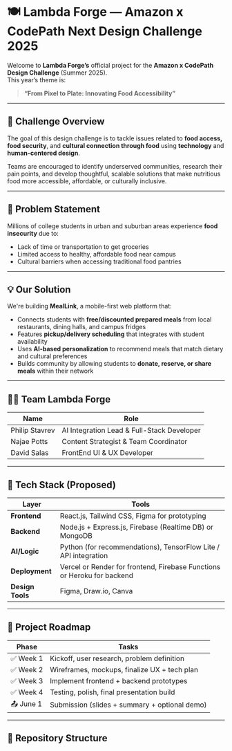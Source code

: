 # 🍽️ Lambda Forge — Amazon x CodePath Next Design Challenge 2025

Welcome to **Lambda Forge’s** official project for the **Amazon x CodePath Design Challenge** (Summer 2025).  
This year’s theme is:

> **“From Pixel to Plate: Innovating Food Accessibility”**

---

## 🧠 Challenge Overview
The goal of this design challenge is to tackle issues related to **food access, food security**, and **cultural connection through food** using **technology** and **human-centered design**.

Teams are encouraged to identify underserved communities, research their pain points, and develop thoughtful, scalable solutions that make nutritious food more accessible, affordable, or culturally inclusive.

---

## 🎯 Problem Statement

Millions of college students in urban and suburban areas experience **food insecurity** due to:
- Lack of time or transportation to get groceries
- Limited access to healthy, affordable food near campus
- Cultural barriers when accessing traditional food pantries

---

## 💡 Our Solution

We're building **MealLink**, a mobile-first web platform that:
- Connects students with **free/discounted prepared meals** from local restaurants, dining halls, and campus fridges  
- Features **pickup/delivery scheduling** that integrates with student availability  
- Uses **AI-based personalization** to recommend meals that match dietary and cultural preferences  
- Builds community by allowing students to **donate, reserve, or share meals** within their network

---

## 🧑‍💻 Team Lambda Forge

| Name | Role |
|------|------|
| Philip Stavrev | AI Integration Lead & Full-Stack Developer |
| Najae Potts | Content Strategist & Team Coordinator |
| David Salas | FrontEnd UI & UX Developer |

---

## 🔨 Tech Stack (Proposed)

| Layer | Tools |
|-------|-------|
| **Frontend** | React.js, Tailwind CSS, Figma for prototyping |
| **Backend** | Node.js + Express.js, Firebase (Realtime DB) or MongoDB |
| **AI/Logic** | Python (for recommendations), TensorFlow Lite / API integration |
| **Deployment** | Vercel or Render for frontend, Firebase Functions or Heroku for backend |
| **Design Tools** | Figma, Draw.io, Canva |

---

## 🧭 Project Roadmap

| Phase | Tasks |
|-------|-------|
| ✅ Week 1 | Kickoff, user research, problem definition |
| ✅ Week 2 | Wireframes, mockups, finalize UX + tech plan |
| ✅  Week 3 | Implement frontend + backend prototypes |
| ✅ Week 4 | Testing, polish, final presentation build |
| 📤 June 1 | Submission (slides + summary + optional demo) |

---

## 📂 Repository Structure

